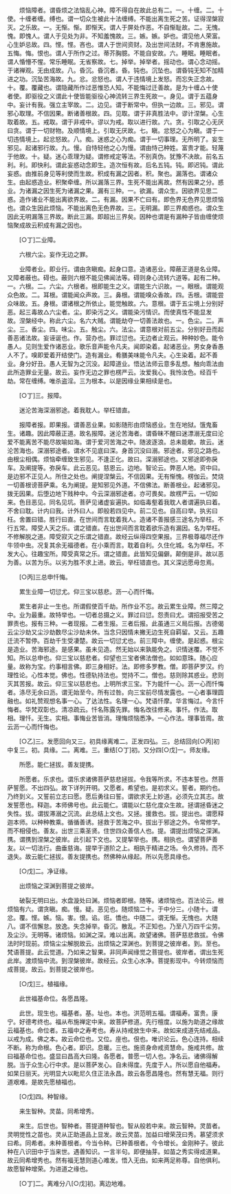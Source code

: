 <!-- { "loadSidebar": true } -->
　　烦恼障者。谓昏烦之法恼乱心神。障不得自在故此总有二。一。十缠。二。十使。十缠者缠。缚也。谓一切众生被此十法缠缚。不能出离生死之苦。证得涅槃寂灭。之乐故。一。无惭。惭。即惭天。谓人于屏处作恶。不自惭耻故。二。无愧。愧。即愧人。谓人于见处为非。不知羞愧故。三。嫉。嫉。妒也。谓见他人荣富。心生妒忌故。四。悭。悭。吝也。谓人于世间资财。及出世间法财。不肯惠施故。五悔。悔。恨也。谓人于所作之过。蒂芥胸臆。不能自安故。六。睡眠。睡眠者。谓人惛懵不惺。常乐睡眠。无省察故。七。掉举。掉举者。摇动也。谓心念动摇。于诸禅观。无由成故。八。昏沉。昏沉者。昏。钝也。沉坠也。谓昏钝无知不加精进之功。沉坠苦海故。九。忿。忿怒也。谓人于违情境上发怒。而忘失正念故。十。覆。覆藏也。谓隐藏所作过恶惟恐人知。不能悔过迁善故。是为十缠△十使者使。即驱役之义谓此十使皆能驱役心神流转三界生死故一。身见。谓于五蕴身中。妄计有我。强立主宰故。二。边见。谓于断常中。但执一边故。三。邪见。谓邪心取理。不信因果。断诸善根故。四。见取。谓于非真胜法中。谬计涅槃。心生取着故。五。戒取。谓于非戒中。谬以为戒。取以进行故。六。贪。引取之心无厌曰贪。谓于一切财物。及顺情境上。引取无厌故。七。瞋。忿怒之心为瞋。谓于一切违情境上。起忿怒故。八。痴。迷惑之心为痴。谓于一切事理。无所明了。妄生邪见。起诸邪行故。九。慢。自恃轻他之心为慢。谓由恃己种姓。富贵才能。轻蔑于他故。十。疑。迷心乖理为疑。谓修戒定等法。不别真伪。犹豫不决故。前名五利。利。即快利。谓此妄惑动念即生。造次恒有故。后名五钝。钝。即迟钝。谓此妄惑。由推前身见等利使而生故。积成有漏之因者。积。聚也。漏落也。谓诸众生。由起惑造业。积聚牵缠。所以漏落三界。生死不能出离故。然有因果之分。惑业。为诸漏之因生死为诸漏之果。漏有三种。一。欲漏。谓众生。因欲界见思二惑。造作诸业不能出离欲界故。二。有漏。因果不亡曰有。即色界无色界见思烦恼也。谓众生因此烦恼。不能出离色无色界故。三。无明漏。即三界痴惑也。谓众生因此无明漏落三界故。断此三漏。即超出三界矣。因种也谓是有漏种子皆由缠使烦恼聚成故云积成有漏之因也。

　　[○丁]二业障。

　　六根六尘。妄作无边之罪。

　　业障者业。即业行。谓由贪瞋痴。起身口意。造诸恶业。障蔽正道是名业障。又障者蔽也。碍也。蔽则六根不能见佛闻法等。碍则身心流转六道等。起有二种。一。六根。二。六尘。六根者。根即能生之义。谓能生六识故。一。眼根。谓能观众色故。二。耳根。谓能闻众声故。三。鼻根。谓能嗅众香故。四。舌根。谓能尝众味故。五。身根。谓诸根之所依止。能觉触故。六。意根。谓于五尘境上分别好恶。起三毒故△六尘者。尘。即染污之义。谓能染污情识。而使真性不能显发故。涅槃经中。称此六尘。名六大贼。谓能劫夺一切善法故也。一。色尘。二。声尘。三。香尘。四。味尘。五。触尘。六。法尘。谓意根对前五尘。分别好丑而起善恶诸法故。妄诬诞也。作。营办也。罪过愆也。无边者止观云。种种妙色。能令愚人。见则生爱作诸恶业。歌乐音声能令凡夫。闻即染着。起诸恶业。男女身香愚人不了。嗅即爱着开结使门。造有漏业。肴膳美味能令凡夫。心生染着。起不善业。身分好丑。愚人无智为之沉没。起障道业。悟达法师云意多乱想。触向乖法由此所造罪业无量。故云。妄作无边之罪也楞严云。汝爱我心。我怜汝色。经百千劫。常在缠缚。唯杀盗淫。三为根本。以是因缘业果相续是也。

　　[○丁]三。报障。

　　迷沦苦海深溺邪途。着我耽人。举枉错直。

　　报障者报。即果报。谓善恶业果。如影随形由烦恼惑业。生在地狱。饿鬼畜生。诸趣。因此障蔽正道。故名报障。迷沦苦海者。谓昏昧不醒曰迷漂溺无度曰沦爱不能离苦不能尽故喻如海。谓于爱河苦海之中。随波逐浪。总未能歇。故云。迷沦苦海也。深溺邪途者。谓水不见底曰深。身首沉没曰溺。邪途者。邪见之路也。由根尘相偶。烦恼牵缠致生邪见。不逢正化。故曰。深溺邪途也。又邪途即弥戾车。及阐提等。弥戾车。此云恶见。慈恩云。边地。智论云。弊恶人地。资中曰。是边邪不正见人。所住之处也。阐提涅槃云。不信因果。无有惭愧。楞伽云。焚烧一切善根谤菩萨乘。名为阐提。是知邪见外道。不信佛法。断善根业。起诸邪见。拨无因果。后堕边地下贱种中。今云深溺邪途者。亦可畏矣。故楞严云。一切如来。色目恶见。同名见坑。菩萨见诸虚妄遍执。如临毒壑着我耽人者谓遍执曰着。不舍曰耽。计内曰我。计外曰人。即般若四见中。前二见也。自高曰举。执劣曰枉。舍置曰错。胜行曰直。在世间而言耽着我人。造诸不善报感三途名为举枉。不行五常。障受人天之乐。谓之错直。在出世间而言耽着欲乐造有漏因。名为举枉。不修解脱之道。障受寂灭之乐谓之错直。故经云纵得四空果报。三界极尊福尽还作牛领中虫。况复其余无福德者。在小乘而言。耽着自利。久住化城。名为举枉。不发大心。往趣宝所。障受真常之乐。谓之错直。此皆知见偏僻。颠倒是非。故以恶为善。以苦为乐。以劣为胜不求上进。故云。举枉错直也。其义深远愿毋忽焉。

　　[○丙]三总申忏悔。

　　累生业障一切愆尤。仰三宝以慈悲。沥一心而忏悔。

　　累生者非止一生也。所谓假使百千劫。所作业不忘。故云累生业障。然三障之中。业为最重。故特举也。一切者总摄之义。罪过曰愆。怨责曰尤。谓招报受苦之罪责也。报有三种。一者现报。二者生报。三者后报。此虽通三义局后报。古德偈云尘沙劫又尘沙劫数尽尘沙劫未休。当念只因情未撇无边生死自羁留。又云。五趣迁流不暂停。百劫千生受凄楚。故云一切愆尤也。前三障中。缠使。是起惑。根尘是造业。苦海邪途。是感果。虽未见造。然无始以来孰能免之。识情迷覆。不觉不知。所以总申也。仰三宝以慈悲者。仰望也三宝者佛法僧也。如如意珠。随心应量。故称为宝。约事相言佛。即三身相好。法。即修多罗教。僧。即菩萨罗汉。约理性论。心性本觉。佛也。性德轨持法也。觉持不二。僧也。慈则除其惑业。悲则灭其苦报。故云。仰三宝以慈悲也。上明所求三宝。下为能忏一心。沥一心而忏悔者。涤尽无余曰沥。谓无始至今。所有过咎。向三宝前尽情发露也。一心者事理圆融也。如礼赞观想名事一心。了达法性。名理一心。梵语忏摩。华言悔过。今言忏悔者。华梵双彰也。清凉疏云。忏名陈露先罪。悔名改往修来。事忏。作法。取相。理忏。无生。实相。事悔业苦皆消。理悔烦恼悉净。一心作法。理事皆周。故云沥一心而忏悔也。

　　[○乙]三。发愿回向又三。初具缘离难二。正发四弘。三。总结回向[○丙]初中复三。初。具缘。二。离难。三。重结[○丁]初。又分四[○戊]一。师友缘。

　　所愿。能仁拯拔。善友提携。

　　所愿者。乐求也。谓乐求诸佛菩萨慈悲拯拔。令我等所求。不违本誓也。然菩萨誓愿。不出四弘。故下详列开明。又愿者。希望也。是初求义。誓者。期约也。乃终到义。又誓前立志曰愿。愿后勇往曰誓。谓欲求无上妙道。必须先立其志。故发誓愿也。释迦。本师佛号也。此云能仁。谓能以仁慈化度众生故。拯谓拯昏迷之失性。拔。谓拔滞溺之沉流。此总结上文也。又拯。援救也。拔。提出也。谓愿释迦本师。以种种教乘。循循善诱。拯救于苦海之中。拔出于邪途之外。令常修学。而不相侵也。善友。出世三乘圣贤。住世四众善信人也。提。谓提出烦恼之深渊。携。谓携到涅槃之彼岸。此引起下文也。又提挈举也。携。相执也。谓望菩萨善友。以一切法行。曲垂慈诲。提举于道阶之上。相执于精进之场。令久修持。而不退失。故云能仁拯拔。善友提携也。然佛种从缘起。所以先愿具缘也。

　　[○戊]二。净证缘。

　　出烦恼之深渊到菩提之彼岸。

　　破裂无明曰出。水盘漩处曰渊。烦恼者即根。随等。诸烦恼也。百法论云。根烦恼有六。谓贪瞋。痴。慢。疑。恶见也。随烦恼二十。于中分三。小随十。谓忿。覆。悭。嫉。恼。害。恨。谄。诳。憍也。中随二。谓无惭。无愧也。大随八。谓不信懈怠。放逸。失念掉举。昏沉。散乱。不正知也。乃至八万四千尘劳。及尘沙。无明等。诸烦恼。如渊之深。难以出离。故望诸佛。菩萨慈悲救拔。令佛法时时现前。烦恼尘尘解脱故云。出烦恼之深渊也。到菩提之彼岸者。到。至也。梵语菩提。此云觉道。乃如来之智果。非同声闻缘觉之菩提也。彼岸者。谓出生死此岸。渡烦恼中流。到涅槃彼岸。故经云。众生心水净。菩提影现中。今转烦恼而成菩提。故云。到菩提之彼岸也。

　　[○戊]三。植福缘。

　　此世福基命位。各愿昌隆。

　　此世。现生也。福基者。基。址也。本也。洪范明五福。谓福寿。富贵。康宁。好德考终也。福从布施禅定中来。故菩萨修道。先行檀度。以施为助道之缘故云福基也。命位者。五福中之寿考也。寿从持戒放生中来。故如来成道先结戒品。以戒为成。佛之本。故云命位也。又位。座也。佷也。唯识论云。色心连持。相续不断。称为命根。色心者。即识。息暖。三也。施资身命戒资慧命。施戒共修。故曰福基命位也。盛显曰昌高大曰隆。各愿者。普愿一切人也。净名云。诸佛得解脱。当于众生心行中求。是以菩萨发心。自未得度。先度于人。所以愿自他福寿。如杲日丽天。光明显大以毗尼久住正法永昌。故云各愿昌隆也。然有慧无福。则行道艰难。是故先愿植福也。

　　[○戊]四。种智缘。

　　来生智种。灵苗。同希增秀。

　　来生。后世也。智种者。菩提道种智也。智从般若中来。故云智种。灵苗者。灵明觉性之苗也。灵从正助道品上显发。故云灵苗。加益曰增荣茂曰秀。慕望须求曰希。同希者。未种善根者。今当令种。已种善根者。今令增长。金刚种子。彼此种在八识田中于当来世。遇善知识。一言半句。即便抽芽。如苗之秀实得成道果。故云同希增秀也。然有福无慧则道心难发。悟入无由。如来两足称尊。自他俱利。故愿智种增荣。为进道之缘也。

　　[○丁]二。离难分八[○戊]初。离边地难。

